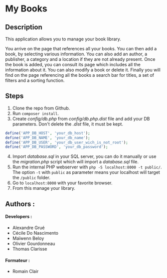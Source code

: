 # My Books

## Description

This application allows you to manage your book library.

You arrive on the page that references all your books. You can then add a book, by selecting various information. You can also add an author, a publisher, a category and a location if they are not already present. Once the book is added, you can consult its page which includes all the information about it. You can also modify a book or delete it. Finally you will find on the page referencing all the books a search bar for titles, a set of filters and a sorting function.

## Steps

1. Clone the repo from Github.
2. Run `composer install`.
3. Create *config/db.php* from *config/db.php.dist* file and add your DB parameters. Don't delete the *.dist* file, it must be kept.
```php
define('APP_DB_HOST', 'your_db_host');
define('APP_DB_NAME', 'your_db_name');
define('APP_DB_USER', 'your_db_user_wich_is_not_root');
define('APP_DB_PASSWORD', 'your_db_password');
```
4. Import *database.sql* in your SQL server, you can do it manually or use the *migration.php* script which will import a *database.sql* file.
5. Run the internal PHP webserver with `php -S localhost:8000 -t public/`. The option `-t` with `public` as parameter means your localhost will target the `/public` folder.
6. Go to `localhost:8000` with your favorite browser.
7. From this manage your library.


## Authors :
#### Developers :
* Alexandre Grué
* Cécile Do Nascimento
* Maïwenn Beloy
* Olivier Gourdonneau
* Thomas Clarisse

#### Formateur :
* Romain Clair